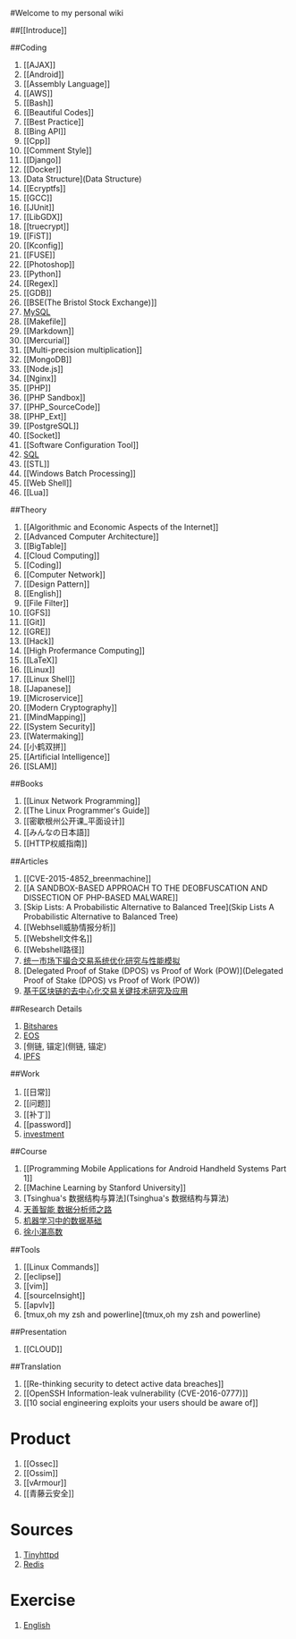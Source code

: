 #Welcome to my personal wiki

##[[Introduce]]

##Coding

1. [[AJAX]]
1. [[Android]]
1. [[Assembly Language]]
1. [[AWS]]
1. [[Bash]]
1. [[Beautiful Codes]]
1. [[Best Practice]]
1. [[Bing API]]
1. [[Cpp]]
1. [[Comment Style]]
1. [[Django]]
1. [[Docker]]
1. [Data Structure](Data Structure)
1. [[Ecryptfs]]
1. [[GCC]]
1. [[JUnit]]
1. [[LibGDX]]
1. [[truecrypt]]
1. [[FiST]]
1. [[Kconfig]]
1. [[FUSE]]
1. [[Photoshop]]
1. [[Python]]
1. [[Regex]]
1. [[GDB]]
1. [[BSE(The Bristol Stock Exchange)]]
1. [MySQL](MySQL)
1. [[Makefile]]
1. [[Markdown]]
1. [[Mercurial]]
1. [[Multi-precision multiplication]]
1. [[MongoDB]]
1. [[Node.js]]
1. [[Nginx]]
1. [[PHP]]
1. [[PHP Sandbox]]
1. [[PHP_SourceCode]]
1. [[PHP_Ext]]
1. [[PostgreSQL]]
1. [[Socket]]
1. [[Software Configuration Tool]]
2. [SQL](SQL)
3. [[STL]]
4. [[Windows Batch Processing]]
5. [[Web Shell]]
6. [[Lua]]

##Theory

1. [[Algorithmic and Economic Aspects of the Internet]]
1. [[Advanced Computer Architecture]]
1. [[BigTable]]
1. [[Cloud Computing]]
1. [[Coding]]
1. [[Computer Network]]
1. [[Design Pattern]]
1. [[English]]
1. [[File Filter]]
1. [[GFS]]
1. [[Git]]
1. [[GRE]]
1. [[Hack]]
1. [[High Profermance Computing]]
1. [[LaTeX]]
1. [[Linux]]
1. [[Linux Shell]]
1. [[Japanese]]
1. [[Microservice]]
1. [[Modern Cryptography]]
1. [[MindMapping]]
1. [[System Security]]
1. [[Watermaking]]
1. [[小鹤双拼]]
1. [[Artificial Intelligence]]
1. [[SLAM]]

##Books

1. [[Linux Network Programming]]
1. [[The Linux Programmer's Guide]]
1. [[密歇根州公开课_平面设计]]
1. [[みんなの日本語]]
1. [[HTTP权威指南]]

##Articles

1. [[CVE-2015-4852_breenmachine]]
2. [[A SANDBOX-BASED APPROACH TO THE DEOBFUSCATION AND DISSECTION OF PHP-BASED MALWARE]]
3. [Skip Lists: A Probabilistic Alternative to Balanced Tree](Skip Lists A Probabilistic Alternative to Balanced Tree)
4. [[Webhsell威胁情报分析]]
5. [[Webshell文件名]]
6. [[Webshell路径]]
7. [统一市场下撮合交易系统优化研究与性能模拟](统一市场下撮合交易系统优化研究与性能模拟)
8. [Delegated Proof of Stake (DPOS) vs Proof of Work (POW)](Delegated Proof of Stake (DPOS) vs Proof of Work (POW))
9. [基于区块链的去中心化交易关键技术研究及应用](基于区块链的去中心化交易关键技术研究及应用)

##Research Details
1. [Bitshares](Bitshares)
2. [EOS](EOS)
3. [侧链, 锚定](侧链, 锚定)
4. [IPFS](IPFS)

##Work

1. [[日常]]
1. [[问题]]
1. [[补丁]]
1. [[password]]
2. [investment](investment)

##Course

1. [[Programming Mobile Applications for Android Handheld Systems Part 1]]
1. [[Machine Learning by Stanford University]]
2. [Tsinghua's 数据结构与算法](Tsinghua's 数据结构与算法)
3. [天善智能 数据分析师之路](天善智能-数据分析师之路)
4. [机器学习中的数据基础](机器学习中的数据基础)
5. [徐小湛高数](徐小湛高数)

##Tools

1. [[Linux Commands]]
1. [[eclipse]]
1. [[vim]]
1. [[sourceInsight]]
1. [[apvlv]]
2. [tmux,oh my zsh and powerline](tmux,oh my zsh and powerline)

##Presentation

1. [[CLOUD]]

##Translation

1. [[Re-thinking security to detect active data breaches]]
1. [[OpenSSH Information-leak vulnerability (CVE-2016-0777)]]
1. [[10 social engineering exploits your users should be aware of]]

# Product

1. [[Ossec]]
1. [[Ossim]]
1. [[vArmour]]
1. [[青藤云安全]]

# Sources

1. [Tinyhttpd](Tinyhttpd)
1. [Redis](Redis)

# Exercise

1. [English](English)
